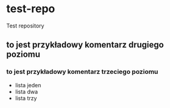 test-repo
=========

Test repository

## to jest przykładowy komentarz drugiego poziomu
### to jest przykładowy komentarz trzeciego poziomu

* lista jeden
* lista dwa
* lista trzy
